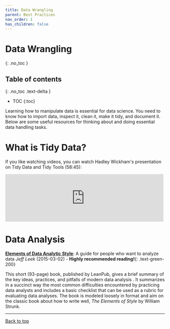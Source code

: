 ```yaml
---
title: Data Wrangling
parent: Best Practices
nav_order: 1
has_children: false
---
```


# Data Wrangling
{: .no_toc }


## Table of contents
{: .no_toc .text-delta }

- TOC
{:toc}

Learning how to manipulate data is essential for data science. You need to know how to import data, inspect it, clean it, make it tidy, and document it. Below are some useful resources for thinking about and doing essential data handling tasks.

# What is Tidy Data?



If you like watching videos, you can watch Hadley Wickham's presentation on Tidy Data and Tidy Tools (58:45):

<iframe src="https://player.vimeo.com/video/33727555?h=a4e09bea86" width="500" frameborder="0" allow="autoplay; fullscreen; picture-in-picture" allowfullscreen></iframe>

# Data Analysis

[**Elements of Data Analytic Style**](datastyle.pdf): A guide for people who want to analyze data
_Jeff Leek_ (2015-03-02) - **Highly recommended reading!**{: .text-green-200}

This short (93-page) book, published by LeanPub, gives a brief summary of the key ideas, practices, and pitfalls of modern data analysis . It summarizes in a succinct way the most common difficulties encountered by practicing data analysts and includes a basic checklist that can be used as a rubric for evaluating data analyses. The book is modeled loosely in format and aim on the classic book about how to write well, _The Elements of Style_ by William Strunk.

---

[Back to top](#top)

